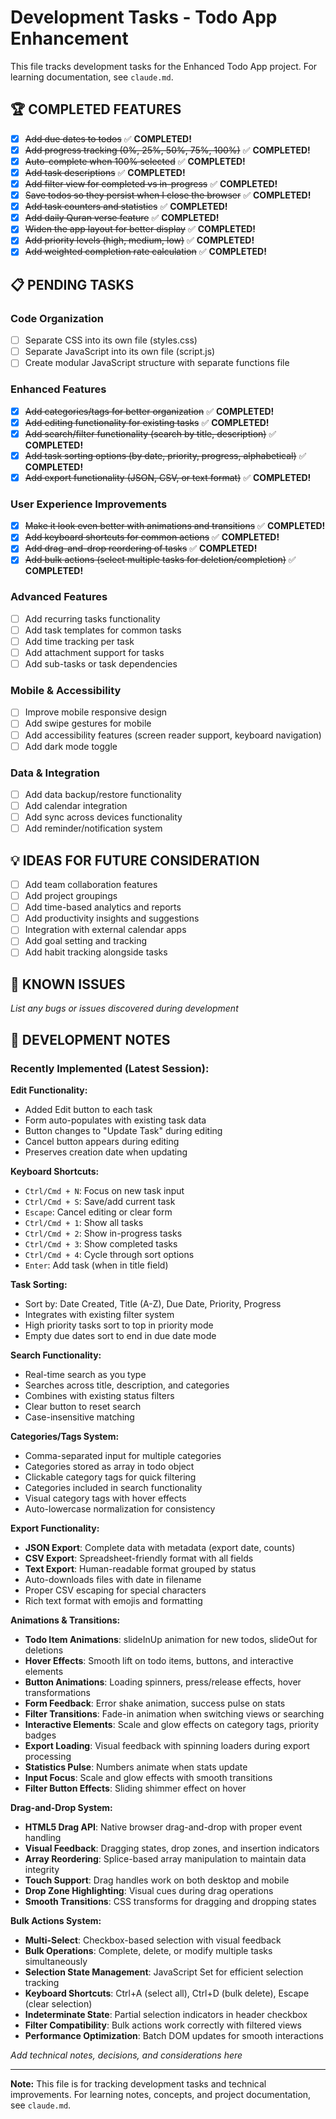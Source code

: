 # Development Tasks - Todo App Enhancement

This file tracks development tasks for the Enhanced Todo App project. For learning documentation, see `claude.md`.

## 🏆 COMPLETED FEATURES
- [x] ~~Add due dates to todos~~ ✅ **COMPLETED!**
- [x] ~~Add progress tracking (0%, 25%, 50%, 75%, 100%)~~ ✅ **COMPLETED!**
- [x] ~~Auto-complete when 100% selected~~ ✅ **COMPLETED!**
- [x] ~~Add task descriptions~~ ✅ **COMPLETED!**
- [x] ~~Add filter view for completed vs in-progress~~ ✅ **COMPLETED!**
- [x] ~~Save todos so they persist when I close the browser~~ ✅ **COMPLETED!**
- [x] ~~Add task counters and statistics~~ ✅ **COMPLETED!**
- [x] ~~Add daily Quran verse feature~~ ✅ **COMPLETED!**
- [x] ~~Widen the app layout for better display~~ ✅ **COMPLETED!**
- [x] ~~Add priority levels (high, medium, low)~~ ✅ **COMPLETED!**
- [x] ~~Add weighted completion rate calculation~~ ✅ **COMPLETED!**

## 📋 PENDING TASKS

### Code Organization
- [ ] Separate CSS into its own file (styles.css)
- [ ] Separate JavaScript into its own file (script.js)
- [ ] Create modular JavaScript structure with separate functions file

### Enhanced Features
- [x] ~~Add categories/tags for better organization~~ ✅ **COMPLETED!**
- [x] ~~Add editing functionality for existing tasks~~ ✅ **COMPLETED!**
- [x] ~~Add search/filter functionality (search by title, description)~~ ✅ **COMPLETED!**
- [x] ~~Add task sorting options (by date, priority, progress, alphabetical)~~ ✅ **COMPLETED!**
- [x] ~~Add export functionality (JSON, CSV, or text format)~~ ✅ **COMPLETED!**

### User Experience Improvements
- [x] ~~Make it look even better with animations and transitions~~ ✅ **COMPLETED!**
- [x] ~~Add keyboard shortcuts for common actions~~ ✅ **COMPLETED!**
- [x] ~~Add drag-and-drop reordering of tasks~~ ✅ **COMPLETED!**
- [x] ~~Add bulk actions (select multiple tasks for deletion/completion)~~ ✅ **COMPLETED!**

### Advanced Features
- [ ] Add recurring tasks functionality
- [ ] Add task templates for common tasks
- [ ] Add time tracking per task
- [ ] Add attachment support for tasks
- [ ] Add sub-tasks or task dependencies

### Mobile & Accessibility
- [ ] Improve mobile responsive design
- [ ] Add swipe gestures for mobile
- [ ] Add accessibility features (screen reader support, keyboard navigation)
- [ ] Add dark mode toggle

### Data & Integration
- [ ] Add data backup/restore functionality
- [ ] Add calendar integration
- [ ] Add sync across devices functionality
- [ ] Add reminder/notification system

## 💡 IDEAS FOR FUTURE CONSIDERATION
- [ ] Add team collaboration features
- [ ] Add project groupings
- [ ] Add time-based analytics and reports
- [ ] Add productivity insights and suggestions
- [ ] Integration with external calendar apps
- [ ] Add goal setting and tracking
- [ ] Add habit tracking alongside tasks

## 🐛 KNOWN ISSUES
*List any bugs or issues discovered during development*

## 📝 DEVELOPMENT NOTES

### Recently Implemented (Latest Session):
**Edit Functionality:**
- Added Edit button to each task
- Form auto-populates with existing task data
- Button changes to "Update Task" during editing
- Cancel button appears during editing
- Preserves creation date when updating

**Keyboard Shortcuts:**
- `Ctrl/Cmd + N`: Focus on new task input
- `Ctrl/Cmd + S`: Save/add current task
- `Escape`: Cancel editing or clear form
- `Ctrl/Cmd + 1`: Show all tasks
- `Ctrl/Cmd + 2`: Show in-progress tasks  
- `Ctrl/Cmd + 3`: Show completed tasks
- `Ctrl/Cmd + 4`: Cycle through sort options
- `Enter`: Add task (when in title field)

**Task Sorting:**
- Sort by: Date Created, Title (A-Z), Due Date, Priority, Progress
- Integrates with existing filter system
- High priority tasks sort to top in priority mode
- Empty due dates sort to end in due date mode

**Search Functionality:**
- Real-time search as you type
- Searches across title, description, and categories
- Combines with existing status filters
- Clear button to reset search
- Case-insensitive matching

**Categories/Tags System:**
- Comma-separated input for multiple categories
- Categories stored as array in todo object
- Clickable category tags for quick filtering
- Categories included in search functionality
- Visual category tags with hover effects
- Auto-lowercase normalization for consistency

**Export Functionality:**
- **JSON Export**: Complete data with metadata (export date, counts)
- **CSV Export**: Spreadsheet-friendly format with all fields
- **Text Export**: Human-readable format grouped by status
- Auto-downloads files with date in filename
- Proper CSV escaping for special characters
- Rich text format with emojis and formatting

**Animations & Transitions:**
- **Todo Item Animations**: slideInUp animation for new todos, slideOut for deletions
- **Hover Effects**: Smooth lift on todo items, buttons, and interactive elements
- **Button Animations**: Loading spinners, press/release effects, hover transformations
- **Form Feedback**: Error shake animation, success pulse on stats
- **Filter Transitions**: Fade-in animation when switching views or searching
- **Interactive Elements**: Scale and glow effects on category tags, priority badges
- **Export Loading**: Visual feedback with spinning loaders during export processing
- **Statistics Pulse**: Numbers animate when stats update
- **Input Focus**: Scale and glow effects with smooth transitions
- **Filter Button Effects**: Sliding shimmer effect on hover

**Drag-and-Drop System:**
- **HTML5 Drag API**: Native browser drag-and-drop with proper event handling
- **Visual Feedback**: Dragging states, drop zones, and insertion indicators
- **Array Reordering**: Splice-based array manipulation to maintain data integrity
- **Touch Support**: Drag handles work on both desktop and mobile
- **Drop Zone Highlighting**: Visual cues during drag operations
- **Smooth Transitions**: CSS transforms for dragging and dropping states

**Bulk Actions System:**
- **Multi-Select**: Checkbox-based selection with visual feedback
- **Bulk Operations**: Complete, delete, or modify multiple tasks simultaneously
- **Selection State Management**: JavaScript Set for efficient selection tracking
- **Keyboard Shortcuts**: Ctrl+A (select all), Ctrl+D (bulk delete), Escape (clear selection)
- **Indeterminate State**: Partial selection indicators in header checkbox
- **Filter Compatibility**: Bulk actions work correctly with filtered views
- **Performance Optimization**: Batch DOM updates for smooth interactions

*Add technical notes, decisions, and considerations here*

---

**Note:** This file is for tracking development tasks and technical improvements. For learning notes, concepts, and project documentation, see `claude.md`.